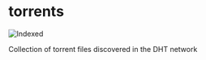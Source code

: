 torrents 
========
![Indexed](https://img.shields.io/badge/indexed-266692-blue)

Collection of torrent files discovered in the DHT network
